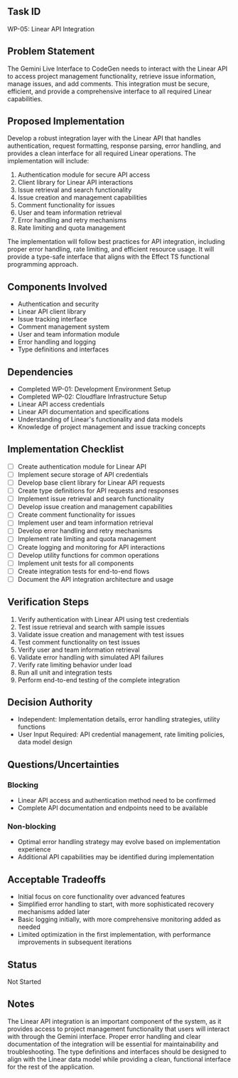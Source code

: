 ## Task ID
WP-05: Linear API Integration

## Problem Statement
The Gemini Live Interface to CodeGen needs to interact with the Linear API to access project management functionality, retrieve issue information, manage issues, and add comments. This integration must be secure, efficient, and provide a comprehensive interface to all required Linear capabilities.

## Proposed Implementation
Develop a robust integration layer with the Linear API that handles authentication, request formatting, response parsing, error handling, and provides a clean interface for all required Linear operations. The implementation will include:

1. Authentication module for secure API access
2. Client library for Linear API interactions
3. Issue retrieval and search functionality
4. Issue creation and management capabilities
5. Comment functionality for issues
6. User and team information retrieval
7. Error handling and retry mechanisms
8. Rate limiting and quota management

The implementation will follow best practices for API integration, including proper error handling, rate limiting, and efficient resource usage. It will provide a type-safe interface that aligns with the Effect TS functional programming approach.

## Components Involved
- Authentication and security
- Linear API client library
- Issue tracking interface
- Comment management system
- User and team information module
- Error handling and logging
- Type definitions and interfaces

## Dependencies
- Completed WP-01: Development Environment Setup
- Completed WP-02: Cloudflare Infrastructure Setup
- Linear API access credentials
- Linear API documentation and specifications
- Understanding of Linear's functionality and data models
- Knowledge of project management and issue tracking concepts

## Implementation Checklist
- [ ] Create authentication module for Linear API
- [ ] Implement secure storage of API credentials
- [ ] Develop base client library for Linear API requests
- [ ] Create type definitions for API requests and responses
- [ ] Implement issue retrieval and search functionality
- [ ] Develop issue creation and management capabilities
- [ ] Create comment functionality for issues
- [ ] Implement user and team information retrieval
- [ ] Develop error handling and retry mechanisms
- [ ] Implement rate limiting and quota management
- [ ] Create logging and monitoring for API interactions
- [ ] Develop utility functions for common operations
- [ ] Implement unit tests for all components
- [ ] Create integration tests for end-to-end flows
- [ ] Document the API integration architecture and usage

## Verification Steps
1. Verify authentication with Linear API using test credentials
2. Test issue retrieval and search with sample issues
3. Validate issue creation and management with test issues
4. Test comment functionality on test issues
5. Verify user and team information retrieval
6. Validate error handling with simulated API failures
7. Verify rate limiting behavior under load
8. Run all unit and integration tests
9. Perform end-to-end testing of the complete integration

## Decision Authority
- Independent: Implementation details, error handling strategies, utility functions
- User Input Required: API credential management, rate limiting policies, data model design

## Questions/Uncertainties
### Blocking
- Linear API access and authentication method need to be confirmed
- Complete API documentation and endpoints need to be available

### Non-blocking
- Optimal error handling strategy may evolve based on implementation experience
- Additional API capabilities may be identified during implementation

## Acceptable Tradeoffs
- Initial focus on core functionality over advanced features
- Simplified error handling to start, with more sophisticated recovery mechanisms added later
- Basic logging initially, with more comprehensive monitoring added as needed
- Limited optimization in the first implementation, with performance improvements in subsequent iterations

## Status
Not Started

## Notes
The Linear API integration is an important component of the system, as it provides access to project management functionality that users will interact with through the Gemini interface. Proper error handling and clear documentation of the integration will be essential for maintainability and troubleshooting. The type definitions and interfaces should be designed to align with the Linear data model while providing a clean, functional interface for the rest of the application.

